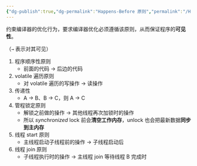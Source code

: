 ```yaml
---
{"dg-publish":true,"dg-permalink":"Happens-Before 原则","permalink":"/Happens-Before 原则/"}
---
```



约束编译器的优化行为，要求编译器优化必须遵循该原则，从而保证程序的**可见性**。

（`→` 表示对其可见）

1. 程序顺序性原则
	- 前面的代码 → 后边的代码
2. volatile 遍历原则
	- 对 volatile 遍历的写操作 → 读操作
3. 传递性
	- A → B、B → C，则 A → C
4. 管程锁定原则
	- 解锁之前做的操作 → 其他线程再次加锁时的操作
	- 所以 *synchronized* lock 前会**清空工作内存**，unlock 也会把最新数据**同步到主内存**
5. 线程 start 原则
	- 主线程启动子线程前的操作 → 子线程启动后
6. 线程 join 原则
	- 子线程执行时的操作 → 主线程 join 等待线程 B 完成时